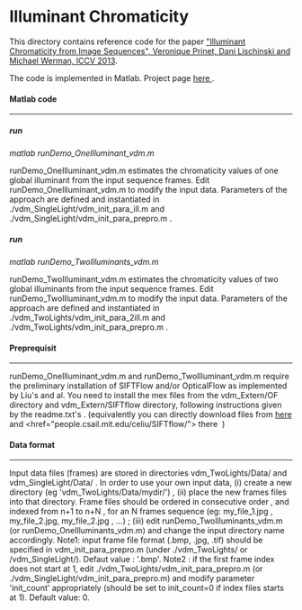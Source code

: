 
# Illuminant Chromaticity
<p>This directory contains reference code for the paper <a href="https://www.cs.huji.ac.il/labs/cglab/projects/illumest/Illuminant/iccv2013_illuminant.pdf" >"Illuminant Chromaticity from Image Sequences", Veronique Prinet, Dani Lischinski and Michael Werman, ICCV 2013</a>.</p> 

<p>The code is implemented in Matlab. Project page <a href='https://www.cs.huji.ac.il/labs/cglab/projects/illumest/Illuminant/'> here </a>.</p>


####  Matlab code 
 ----------
##### run
_matlab runDemo_OneIlluminant_vdm.m_

runDemo_OneIlluminant_vdm.m   estimates the chromaticity values of one global illuminant from the input sequence frames. 
Edit runDemo_OneIlluminant_vdm.m to modify the input data. 
Parameters of the approach are defined and instantiated in ./vdm_SingleLight/vdm_init_para_ill.m and ./vdm_SingleLight/vdm_init_para_prepro.m . 

##### run 
_matlab runDemo_TwoIlluminants_vdm.m_

 runDemo_TwoIlluminant_vdm.m   estimates the chromaticity values of two global illuminants from the input sequence frames. 
Edit runDemo_TwoIlluminant_vdm.m to modify the input data. 
Parameters of the approach are defined and instantiated in ./vdm_TwoLights/vdm_init_para_2ill.m and ./vdm_TwoLights/vdm_init_para_prepro.m . 

#### Preprequisit
 -----------

runDemo_OneIlluminant_vdm.m and  runDemo_TwoIlluminant_vdm.m require the preliminary installation of SIFTFlow and/or OpticalFlow as implemented by Liu's and al. You need to install the mex files from the vdm_Extern/OF   directory and vdm_Extern/SIFTflow directory, following instructions given by the readme.txt's . (equivalently you can directly download files from <a href="http://people.csail.mit.edu/celiu/OpticalFlow/" > here </a> and   <href="people.csail.mit.edu/celiu/SIFTflow/"> there </a>‎  )

#### Data format
-------------
Input data files (frames) are stored in directories vdm_TwoLights/Data/ and vdm_SingleLight/Data/ .
In order to use your own input data, (i) create a new directory (eg 'vdm_TwoLights/Data/mydir/') , (ii) place the new frames files into that directory. Frame files should be ordered in consecutive order , and indexed from n+1 to n+N , for an N frames sequence (eg: my_file_1.jpg , my_file_2.jpg, my_file_2.jpg , ...) ; (iii) edit runDemo_TwoIlluminants_vdm.m (or runDemo_OneIlluminants_vdm.m) and change the input directory name accordingly.
Note1:  input frame file format (.bmp, .jpg, .tif) should be specified in vdm_init_para_prepro.m (under ./vdm_TwoLights/ or /vdm_SingleLight/). Defaut value : '.bmp'. 
Note2 : if the first frame index does not start at 1, edit ./vdm_TwoLights/vdm_init_para_prepro.m (or ./vdm_SingleLight/vdm_init_para_prepro.m) and modify parameter 'init_count' appropriately (should be set to init_count=0 if index files starts at 1). Default value: 0.  